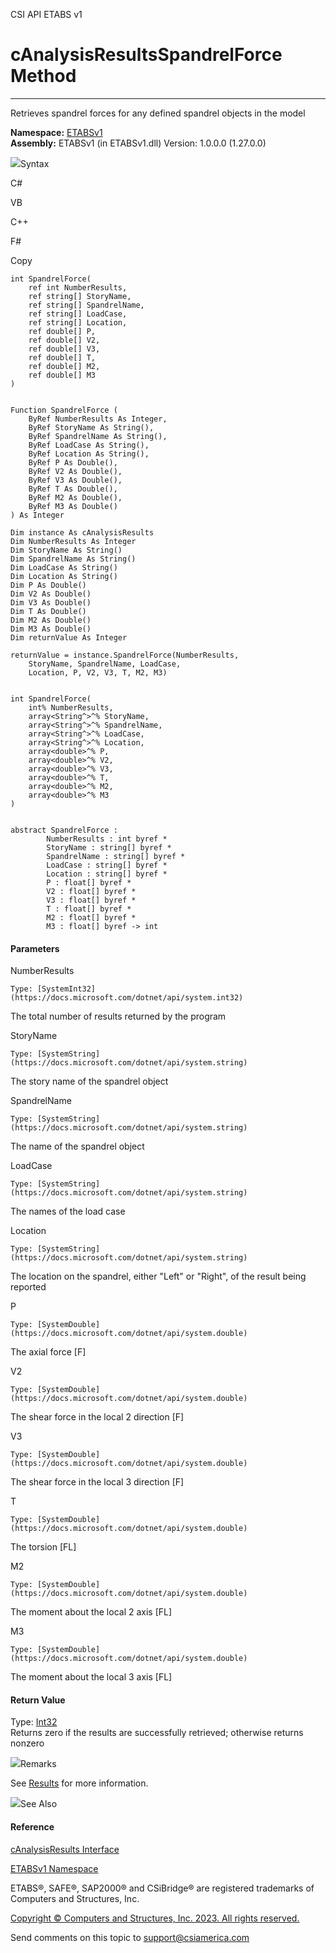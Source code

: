 ﻿

CSI API ETABS v1

# cAnalysisResultsSpandrelForce Method  
  
---  
  
Retrieves spandrel forces for any defined spandrel objects in the model

**Namespace:** [ETABSv1](2780f1b8-2033-5289-2298-1cdb2a7508d9.htm)  
**Assembly:** ETABSv1 (in ETABSv1.dll) Version: 1.0.0.0 (1.27.0.0)

![](../icons/SectionExpanded.png)Syntax

C#

VB

C++

F#

Copy

    
    
    int SpandrelForce(
    	ref int NumberResults,
    	ref string[] StoryName,
    	ref string[] SpandrelName,
    	ref string[] LoadCase,
    	ref string[] Location,
    	ref double[] P,
    	ref double[] V2,
    	ref double[] V3,
    	ref double[] T,
    	ref double[] M2,
    	ref double[] M3
    )
    
    
    Function SpandrelForce ( 
    	ByRef NumberResults As Integer,
    	ByRef StoryName As String(),
    	ByRef SpandrelName As String(),
    	ByRef LoadCase As String(),
    	ByRef Location As String(),
    	ByRef P As Double(),
    	ByRef V2 As Double(),
    	ByRef V3 As Double(),
    	ByRef T As Double(),
    	ByRef M2 As Double(),
    	ByRef M3 As Double()
    ) As Integer
    
    Dim instance As cAnalysisResults
    Dim NumberResults As Integer
    Dim StoryName As String()
    Dim SpandrelName As String()
    Dim LoadCase As String()
    Dim Location As String()
    Dim P As Double()
    Dim V2 As Double()
    Dim V3 As Double()
    Dim T As Double()
    Dim M2 As Double()
    Dim M3 As Double()
    Dim returnValue As Integer
    
    returnValue = instance.SpandrelForce(NumberResults, 
    	StoryName, SpandrelName, LoadCase, 
    	Location, P, V2, V3, T, M2, M3)
    
    
    int SpandrelForce(
    	int% NumberResults, 
    	array<String^>^% StoryName, 
    	array<String^>^% SpandrelName, 
    	array<String^>^% LoadCase, 
    	array<String^>^% Location, 
    	array<double>^% P, 
    	array<double>^% V2, 
    	array<double>^% V3, 
    	array<double>^% T, 
    	array<double>^% M2, 
    	array<double>^% M3
    )
    
    
    abstract SpandrelForce : 
            NumberResults : int byref * 
            StoryName : string[] byref * 
            SpandrelName : string[] byref * 
            LoadCase : string[] byref * 
            Location : string[] byref * 
            P : float[] byref * 
            V2 : float[] byref * 
            V3 : float[] byref * 
            T : float[] byref * 
            M2 : float[] byref * 
            M3 : float[] byref -> int 
    

#### Parameters

NumberResults

    Type: [SystemInt32](https://docs.microsoft.com/dotnet/api/system.int32)  
The total number of results returned by the program

StoryName

    Type: [SystemString](https://docs.microsoft.com/dotnet/api/system.string)  
The story name of the spandrel object

SpandrelName

    Type: [SystemString](https://docs.microsoft.com/dotnet/api/system.string)  
The name of the spandrel object

LoadCase

    Type: [SystemString](https://docs.microsoft.com/dotnet/api/system.string)  
The names of the load case

Location

    Type: [SystemString](https://docs.microsoft.com/dotnet/api/system.string)  
The location on the spandrel, either "Left" or "Right", of the result being
reported

P

    Type: [SystemDouble](https://docs.microsoft.com/dotnet/api/system.double)  
The axial force [F]

V2

    Type: [SystemDouble](https://docs.microsoft.com/dotnet/api/system.double)  
The shear force in the local 2 direction [F]

V3

    Type: [SystemDouble](https://docs.microsoft.com/dotnet/api/system.double)  
The shear force in the local 3 direction [F]

T

    Type: [SystemDouble](https://docs.microsoft.com/dotnet/api/system.double)  
The torsion [FL]

M2

    Type: [SystemDouble](https://docs.microsoft.com/dotnet/api/system.double)  
The moment about the local 2 axis [FL]

M3

    Type: [SystemDouble](https://docs.microsoft.com/dotnet/api/system.double)  
The moment about the local 3 axis [FL]

#### Return Value

Type: [Int32](https://docs.microsoft.com/dotnet/api/system.int32)  
Returns zero if the results are successfully retrieved; otherwise returns
nonzero

![](../icons/SectionExpanded.png)Remarks

See [Results](0c2bc8bd-2382-75be-9075-b0a8245283c3.htm) for more information.

![](../icons/SectionExpanded.png)See Also

#### Reference

[cAnalysisResults Interface](b64f2f6e-9759-e542-faf2-0905474a04a7.htm)

[ETABSv1 Namespace](2780f1b8-2033-5289-2298-1cdb2a7508d9.htm)

ETABS®, SAFE®, SAP2000® and CSiBridge® are registered trademarks of Computers
and Structures, Inc.  

[Copyright © Computers and Structures, Inc. 2023. All rights
reserved.](http://www.csiamerica.com)

Send comments on this topic to
[support@csiamerica.com](mailto:support%40csiamerica.com?Subject=CSI%20API%20ETABS%20v1)

